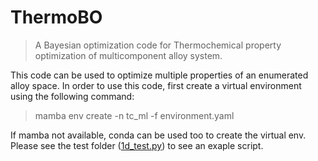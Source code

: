 # ThermoBO
> A Bayesian optimization code for Thermochemical property optimization of multicomponent alloy system. 

This code can be used to optimize multiple properties of an enumerated alloy space. In order to use this code, first create a virtual environment using the following command:

> mamba env create -n tc_ml -f environment.yaml

If mamba not available, conda can be used too to create the virtual env. Please see the test folder ([1d_test.py](test/1d_test.py)) to see an exaple script.